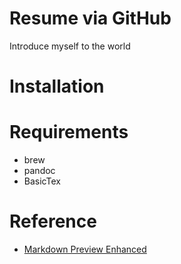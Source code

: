 # Resume via GitHub
Introduce myself to the world

# Installation

# Requirements
- brew
- pandoc
- BasicTex

# Reference
- [Markdown Preview Enhanced](https://shd101wyy.github.io/markdown-preview-enhanced/#/)
